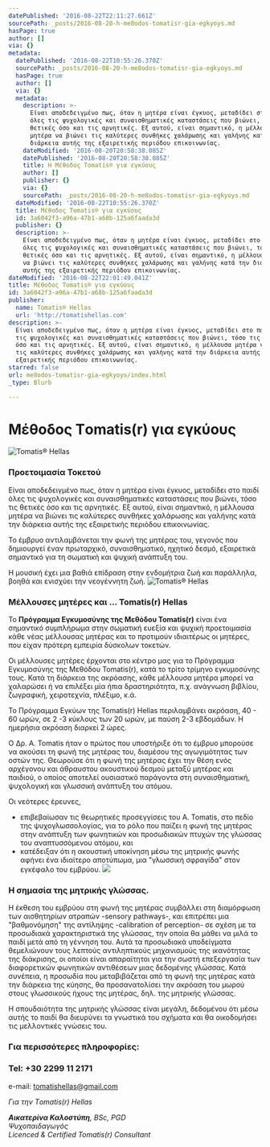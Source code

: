 ```yaml
---
datePublished: '2016-08-22T22:11:27.661Z'
sourcePath: _posts/2016-08-20-h-me8odos-tomatisr-gia-egkyoys.md
hasPage: true
author: []
via: {}
metadata:
  datePublished: '2016-08-22T10:55:26.370Z'
  sourcePath: _posts/2016-08-20-h-me8odos-tomatisr-gia-egkyoys.md
  hasPage: true
  author: []
  via: {}
  metadata:
    description: >-
      Είναι αποδεδειγμένο πως, όταν η μητέρα είναι έγκυος, μεταδίδει στο παιδί
      όλες τις ψυχολογικές και συναισθηματικές καταστάσεις που βιώνει, τόσο τις
      θετικές όσο και τις αρνητικές. Εξ αυτού, είναι σημαντικό, η μέλλουσα
      μητέρα να βιώνει τις καλύτερες συνθήκες χαλάρωσης και γαλήνης κατά την
      διάρκεια αυτής της εξαιρετικής περιόδου επικοινωνίας.
    dateModified: '2016-08-20T20:58:38.085Z'
    datePublished: '2016-08-20T20:58:38.085Z'
    title: Η Μέθοδος Τomatis® για εγκύους
    author: []
    publisher: {}
    via: {}
    sourcePath: _posts/2016-08-20-h-me8odos-tomatisr-gia-egkyoys.md
  dateModified: '2016-08-22T10:55:26.370Z'
  title: Μέθοδος Τomatis® για εγκύους
  id: 3a6042f3-a96a-47b1-a68b-125a6faada3d
  publisher: {}
  description: >-
    Είναι αποδεδειγμένο πως, όταν η μητέρα είναι έγκυος, μεταδίδει στο παιδί
    όλες τις ψυχολογικές και συναισθηματικές καταστάσεις που βιώνει, τόσο τις
    θετικές όσο και τις αρνητικές. Εξ αυτού, είναι σημαντικό, η μέλλουσα μητέρα
    να βιώνει τις καλύτερες συνθήκες χαλάρωσης και γαλήνης κατά την διάρκεια
    αυτής της εξαιρετικής περιόδου επικοινωνίας.
dateModified: '2016-08-22T22:01:49.041Z'
title: Μέθοδος Τomatis® για εγκύους
id: 3a6042f3-a96a-47b1-a68b-125a6faada3d
publisher:
  name: Tomatis® Hellas
  url: 'http://tomatishellas.com'
description: >-
  Είναι αποδεδειγμένο πως, όταν η μητέρα είναι έγκυος, μεταδίδει στο παιδί όλες
  τις ψυχολογικές και συναισθηματικές καταστάσεις που βιώνει, τόσο τις θετικές
  όσο και τις αρνητικές. Εξ αυτού, είναι σημαντικό, η μέλλουσα μητέρα να βιώνει
  τις καλύτερες συνθήκες χαλάρωσης και γαλήνης κατά την διάρκεια αυτής της
  εξαιρετικής περιόδου επικοινωνίας.
starred: false
url: me8odos-tomatisr-gia-egkyoys/index.html
_type: Blurb

---
```

# Μέθοδος Τomatis(r) για εγκύους
![Tomatis® Hellas](https://the-grid-user-content.s3-us-west-2.amazonaws.com/072ab54f-6b4f-4317-affc-15d3319139a8.jpg)

### Προετοιμασία Τοκετού

Είναι αποδεδειγμένο πως, όταν η μητέρα είναι έγκυος, μεταδίδει στο παιδί όλες τις ψυχολογικές και συναισθηματικές καταστάσεις που βιώνει, τόσο τις θετικές όσο και τις αρνητικές. Εξ αυτού, είναι σημαντικό, η μέλλουσα μητέρα να βιώνει τις καλύτερες συνθήκες χαλάρωσης και γαλήνης κατά την διάρκεια αυτής της εξαιρετικής περιόδου επικοινωνίας.

Το έμβρυο αντιλαμβάνεται την φωνή της μητέρας του, γεγονός που δημιουργεί έναν πρωταρχικό, συναισθηματικό, ηχητικό δεσμό, εξαιρετικά σημαντικό για τη σωματική και ψυχική ανάπτυξη του.

Η μουσική έχει μια βαθιά επίδραση στην ενδομήτρια ζωή και παράλληλα, βοηθά και ενισχύει την νεογέννητη ζωή.
![Tomatis® Hellas](https://the-grid-user-content.s3-us-west-2.amazonaws.com/6844ad04-e906-49f5-9927-327674068e42.jpg)

### Mέλλουσες μητέρες και ... Tomatis(r) Hellas

Το **Πρόγραμμα Εγκυμοσύνης της Μεθόδου Tomatis(r)** είναι ένα σημαντικό συμπλήρωμα στην σωματική ευεξία και ψυχική προετοιμασία κάθε νέας μέλλουσας μητέρας και το προτιμούν ιδιαιτέρως οι μητέρες, που είχαν πρότερη εμπειρία δύσκολων τοκετών.

Οι μέλλουσες μητέρες έρχονται στο κέντρο μας για το Πρόγραμμα Εγκυμοσύνης της Μεθόδου Tomatis(r), κατά το τρίτο τρίμηνο εγκυμοσύνης τους. Κατά τη διάρκεια της ακρόασης, κάθε μέλλουσα μητέρα μπορεί να χαλαρώσει ή να επιλέξει μία ήπια δραστηριότητα, π.χ. ανάγνωση βιβλίου, ζωγραφική, χειροτεχνία, πλέξιμο, κ.ά.

Το Πρόγραμμα Εγκύων της Tomatis(r) Hellas περιλαμβάνει ακρόαση, 40 - 60 ωρών, σε 2 -3 κύκλους των 20 ωρών, με παύση 2-3 εβδομάδων. Η ημερήσια ακρόαση διαρκεί 2 ώρες.

Ο Δρ. Α. Tomatis ήταν ο πρώτος που υποστήριξε ότι το έμβρυο μπορούσε να ακούσει τη φωνή της μητέρας του, διαμέσου της αγωγιμότητας των οστών της. Θεωρούσε ότι η φωνή της μητέρας έχει την θέση ενός αρχέγονου και άθραυστου ακουστικού δεσμού μεταξύ μητέρας και παιδιού, ο οποίος αποτελεί ουσιαστικό παράγοντα στη συναισθηματική, ψυχολογική και γλωσσική ανάπτυξη του ατόμου.

Οι νεότερες έρευνες,

* επιβεβαίωσαν τις θεωρητικές προσεγγίσεις του Α. Tomatis, στο πεδίο της ψυχογλωσσολογίας, για το ρόλο που παίζει η φωνή της μητέρας στην ανάπτυξη των φωνητικών και προσωδιακών πτυχών της γλώσσας του αναπτυσσόμενου ατόμου, και
* κατέδειξαν ότι η ακουστική υποκίνηση μέσω της μητρικής φωνής αφήνει ένα ιδιαίτερο αποτύπωμα, μια "γλωσσική σφραγίδα" στον εγκέφαλο του εμβρύου.
![](https://the-grid-user-content.s3-us-west-2.amazonaws.com/625bda1e-384b-44b4-9f81-950c88ad3b0d.jpg)

### Η σημασία της μητρικής γλώσσας.

Η έκθεση του εμβρύου στη φωνή της μητέρας συμβάλλει στη διαμόρφωση των αισθητηρίων ατραπών -sensory pathways-, και επιτρέπει μια "βαθμονόμηση" της αντίληψης -calibration of perception- σε σχέση με τα προσωδιακά χαρακτηριστικά της γλώσσας, την οποία θα μάθει να μιλά το παιδί μετά από τη γέννηση του. Αυτά τα προσωδιακά υποδείγματα θεμελιώνουν τους λεπτούς αντιληπτικούς μηχανισμούς της ικανότητας της διάκρισης, οι οποίοι είναι απαραίτητοι για την σωστή επεξεργασία των διαφορετικών φωνητικών αντιθέσεων μιας δεδομένης γλώσσας. Κατά συνέπεια, η προσωδία που μεταβιβάζεται από τη φωνή της μητέρας κατά την διάρκεια της κύησης, θα προσανατολίσει την ακρόαση του μωρού στους γλωσσικούς ήχους της μητέρας, δηλ. της μητρικής γλώσσας.

Η σπουδαιότητα της μητρικής γλώσσας είναι μεγάλη, δεδομένου ότι μέσω αυτής το παιδί θα διευρύνει τα γνωστικά του σχήματα και θα οικοδομήσει τις μελλοντικές γνώσεις του.

### Για περισσότερες πληροφορίες:

### Tel: +30 2299 11 2171  
e-mail: tomatishellas@gmail.com

_Για την Τomatis(r) Hellas_

_**Αικατερίνα Καλοστύπη**, BSc, PGD_  
_Ψυχοπαιδαγωγός_  
_Licenced & Certified Tomatis(r) Consultant_